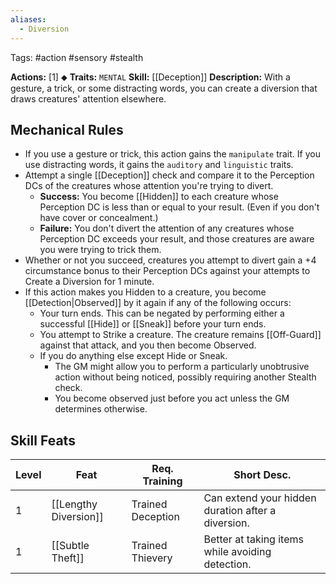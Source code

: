 ```yaml
---
aliases:
  - Diversion
---
```

Tags: #action #sensory #stealth

**Actions:** [1] ⬥
**Traits:** `MENTAL`
**Skill:** [[Deception]]
**Description:** With a gesture, a trick, or some distracting words, you can create a diversion that draws creatures' attention elsewhere. 
## Mechanical Rules

- If you use a gesture or trick, this action gains the `manipulate` trait. If you use distracting words, it gains the `auditory` and `linguistic` traits.  
- Attempt a single [[Deception]] check and compare it to the Perception DCs of the creatures whose attention you're trying to divert.
	- **Success:** You become [[Hidden]] to each creature whose Perception DC is less than or equal to your result. (Even if you don't have cover or concealment.)
	- **Failure:** You don't divert the attention of any creatures whose Perception DC exceeds your result, and those creatures are aware you were trying to trick them.
- Whether or not you succeed, creatures you attempt to divert gain a +4 circumstance bonus to their Perception DCs against your attempts to Create a Diversion for 1 minute.
- If this action makes you Hidden to a creature, you become [[Detection|Observed]] by it again if any of the following occurs:
	- Your turn ends. This can be negated by performing either a successful [[Hide]] or [[Sneak]] before your turn ends.
	- You attempt to Strike a creature. The creature remains [[Off-Guard]] against that attack, and you then become Observed.
	- If you do anything else except Hide or Sneak.
		- The GM might allow you to perform a particularly unobtrusive action without being noticed, possibly requiring another Stealth check.
		- You become observed just before you act unless the GM determines otherwise. 

## Skill Feats

| Level | Feat                  | Req. Training     | Short Desc.                                        |
| ----- | --------------------- | ----------------- | -------------------------------------------------- |
| 1     | [[Lengthy Diversion]] | Trained Deception | Can extend your hidden duration after a diversion. |
| 1     | [[Subtle Theft]]      | Trained Thievery  | Better at taking items while avoiding detection.   |
